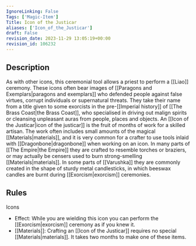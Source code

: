 ```yaml
---
IgnoreLinking: False
Tags: ['Magic-Item']
Title: Icon of the Justicar
aliases: ['Icon_of_the_Justicar']
draft: False
revision_date: 2023-11-29 13:05:19+00:00
revision_id: 106232
---
```


## Description
As with other icons, this ceremonial tool allows a priest to perform a [[Liao]] ceremony. These icons often bear images of [[Paragons and Exemplars|paragons and exemplars]] who defended people against false virtues, corrupt individuals or supernatural threats. They take their name from a title given to some exorcists in the pre-[[Imperial history]] of [[The Brass Coast|the Brass Coast]], who specialised in driving out malign spirits or cleansing unpleasant auras from people, places and objects. 
An [[Icon of the Justicar|icon of the justicar]] is the fruit of months of work for a skilled artisan. The work often includes small amounts of the magical [[Materials|materials]], and it is very common for a crafter to use tools inlaid with [[Dragonbone|dragonbone]] when working on an icon. In many parts of [[The Empire|the Empire]] they are crafted to resemble torches or braziers, or may actually be censers used to burn strong-smelling [[Materials|materials]]. In some parts of [[Varushka]] they are commonly created in the shape of sturdy metal candlesticks, in which beeswax candles are burnt during [[Exorcism|exorcism]] ceremonies.
## Rules
Icons
* Effect: While you are wielding this icon you can perform the [[Exorcism|exorcism]] ceremony as if you knew it.
* [[Materials]]: Crafting an [[Icon of the Justicar]] requires no special [[Materials|materials]]. It takes two months to make one of these items.